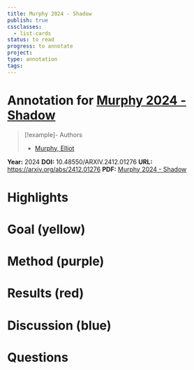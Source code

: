 ```yaml
---
title: Murphy 2024 - Shadow
publish: true
cssclasses:
  - list-cards
status: to read
progress: to annotate
project:
type: annotation
tags:
---
```

# Annotation for [Murphy 2024 - Shadow](Papers/References/Murphy%202024%20-%20Shadow)

> [!example]- Authors
> - [Murphy, Elliot](Murphy%2C%20Elliot)

**Year:** 2024
**DOI:** 10.48550/ARXIV.2412.01276
**URL:** https://arxiv.org/abs/2412.01276
**PDF:** [Murphy 2024 - Shadow](Papers/PDFs/Murphy%202024%20-%20Shadow%20of%20the%20(Hierarchical)%20Tree%20Reconciling%20Symbolic%20and%20Predictive%20Components%20of%20the%20Neural%20Code%20for%20Syntax.pdf)

# Highlights


# Goal (yellow)


# Method (purple)


# Results (red)


# Discussion (blue)


# Questions

